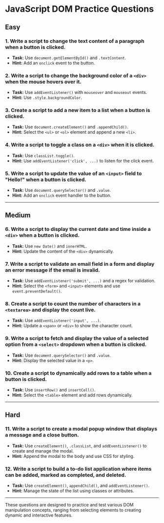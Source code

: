 # JavaScript DOM Practice Questions

## Easy

### 1. Write a script to change the text content of a paragraph when a button is clicked.
- **Task:** Use `document.getElementById()` and `.textContent`.
- **Hint:** Add an `onclick` event to the button.

### 2. Write a script to change the background color of a `<div>` when the mouse hovers over it.
- **Task:** Use `addEventListener()` with `mouseover` and `mouseout` events.
- **Hint:** Use `.style.backgroundColor`.

### 3. Create a script to add a new item to a list when a button is clicked.
- **Task:** Use `document.createElement()` and `.appendChild()`.
- **Hint:** Select the `<ul>` or `<ol>` element and append a new `<li>`.

### 4. Write a script to toggle a class on a `<div>` when it is clicked.
- **Task:** Use `classList.toggle()`.
- **Hint:** Use `addEventListener('click', ...)` to listen for the click event.

### 5. Write a script to update the value of an `<input>` field to "Hello!" when a button is clicked.
- **Task:** Use `document.querySelector()` and `.value`.
- **Hint:** Add an `onclick` event handler to the button.

---

## Medium

### 6. Write a script to display the current date and time inside a `<div>` when a button is clicked.
- **Task:** Use `new Date()` and `innerHTML`.
- **Hint:** Update the content of the `<div>` dynamically.

### 7. Write a script to validate an email field in a form and display an error message if the email is invalid.
- **Task:** Use `addEventListener('submit', ...)` and a regex for validation.
- **Hint:** Select the `<form>` and `<input>` elements and use `event.preventDefault()`.

### 8. Create a script to count the number of characters in a `<textarea>` and display the count live.
- **Task:** Use `addEventListener('input', ...)`.
- **Hint:** Update a `<span>` or `<div>` to show the character count.

### 9. Write a script to fetch and display the value of a selected option from a `<select>` dropdown when a button is clicked.
- **Task:** Use `document.querySelector()` and `.value`.
- **Hint:** Display the selected value in a `<p>`.

### 10. Create a script to dynamically add rows to a table when a button is clicked.
- **Task:** Use `insertRow()` and `insertCell()`.
- **Hint:** Select the `<table>` element and add rows dynamically.

---

## Hard

### 11. Write a script to create a modal popup window that displays a message and a close button.
- **Task:** Use `createElement()`, `.classList`, and `addEventListener()` to create and manage the modal.
- **Hint:** Append the modal to the body and use CSS for styling.

### 12. Write a script to build a to-do list application where items can be added, marked as completed, and deleted.
- **Task:** Use `createElement()`, `appendChild()`, and `addEventListener()`.
- **Hint:** Manage the state of the list using classes or attributes.

---

These questions are designed to practice and test various DOM manipulation concepts, ranging from selecting elements to creating dynamic and interactive features.
